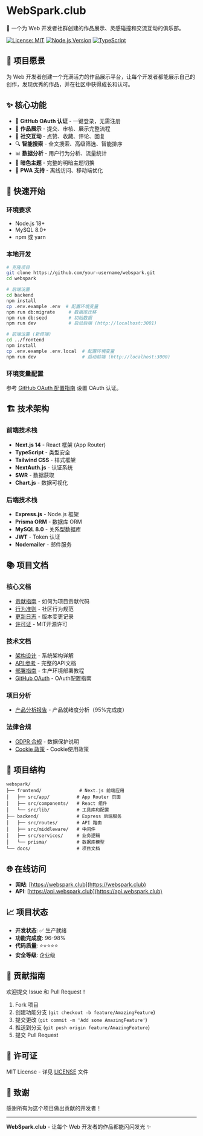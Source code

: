 # WebSpark.club

🌟 一个为 Web 开发者社群创建的作品展示、灵感碰撞和交流互动的俱乐部。

[![License: MIT](https://img.shields.io/badge/License-MIT-yellow.svg)](https://opensource.org/licenses/MIT)
[![Node.js Version](https://img.shields.io/badge/node-%3E%3D18.0.0-brightgreen)](https://nodejs.org/)
[![TypeScript](https://img.shields.io/badge/TypeScript-5.0-blue)](https://www.typescriptlang.org/)

## 🎯 项目愿景

为 Web 开发者创建一个充满活力的作品展示平台，让每个开发者都能展示自己的创作，发现优秀的作品，并在社区中获得成长和认可。

## ✨ 核心功能

- 🔐 **GitHub OAuth 认证** - 一键登录，无需注册
- 🎨 **作品展示** - 提交、审核、展示完整流程
- 💬 **社交互动** - 点赞、收藏、评论、回复
- 🔍 **智能搜索** - 全文搜索、高级筛选、智能排序
- 📊 **数据分析** - 用户行为分析、流量统计
- 🌙 **暗色主题** - 完整的明暗主题切换
- 📱 **PWA 支持** - 离线访问、移动端优化

## 🚀 快速开始

### 环境要求

- Node.js 18+
- MySQL 8.0+
- npm 或 yarn

### 本地开发

```bash
# 克隆项目
git clone https://github.com/your-username/webspark.git
cd webspark

# 后端设置
cd backend
npm install
cp .env.example .env  # 配置环境变量
npm run db:migrate     # 数据库迁移
npm run db:seed        # 初始数据
npm run dev            # 启动后端 (http://localhost:3001)

# 前端设置 (新终端)
cd ../frontend
npm install
cp .env.example .env.local  # 配置环境变量
npm run dev                 # 启动前端 (http://localhost:3000)
```

### 环境变量配置

参考 [GitHub OAuth 配置指南](./GITHUB_OAUTH_SETUP.md) 设置 OAuth 认证。

## 🏗️ 技术架构

### 前端技术栈
- **Next.js 14** - React 框架 (App Router)
- **TypeScript** - 类型安全
- **Tailwind CSS** - 样式框架
- **NextAuth.js** - 认证系统
- **SWR** - 数据获取
- **Chart.js** - 数据可视化

### 后端技术栈
- **Express.js** - Node.js 框架
- **Prisma ORM** - 数据库 ORM
- **MySQL 8.0** - 关系型数据库
- **JWT** - Token 认证
- **Nodemailer** - 邮件服务

## 📚 项目文档

### 核心文档
- [贡献指南](./CONTRIBUTING.md) - 如何为项目贡献代码
- [行为准则](./CODE_OF_CONDUCT.md) - 社区行为规范
- [更新日志](./CHANGELOG.md) - 版本变更记录
- [许可证](./LICENSE) - MIT开源许可

### 技术文档
- [架构设计](./docs/ARCHITECTURE.md) - 系统架构详解
- [API 参考](./docs/API_REFERENCE.md) - 完整的API文档
- [部署指南](./docs/DEPLOYMENT.md) - 生产环境部署教程
- [GitHub OAuth](./docs/GITHUB_OAUTH_SETUP.md) - OAuth配置指南

### 项目分析
- [产品分析报告](./docs/PRODUCT_ANALYSIS.md) - 产品就绪度分析（95%完成度）

### 法律合规
- [GDPR 合规](./legal/GDPR_COMPLIANCE.md) - 数据保护说明
- [Cookie 政策](./legal/COOKIE_POLICY.md) - Cookie使用政策

## 📁 项目结构

```
webspark/
├── frontend/              # Next.js 前端应用
│   ├── src/app/          # App Router 页面
│   ├── src/components/   # React 组件
│   └── src/lib/          # 工具库和配置
├── backend/              # Express 后端服务
│   ├── src/routes/       # API 路由
│   ├── src/middleware/   # 中间件
│   ├── src/services/     # 业务逻辑
│   └── prisma/           # 数据库模型
└── docs/                 # 项目文档
```

## 🌐 在线访问

- **网站**: [https://webspark.club](https://webspark.club)
- **API**: [https://api.webspark.club](https://api.webspark.club)

## 📈 项目状态

- **开发状态**: ✅ 生产就绪
- **功能完成度**: 96-98%
- **代码质量**: ⭐⭐⭐⭐⭐
- **安全等级**: 企业级

## 🤝 贡献指南

欢迎提交 Issue 和 Pull Request！

1. Fork 项目
2. 创建功能分支 (`git checkout -b feature/AmazingFeature`)
3. 提交更改 (`git commit -m 'Add some AmazingFeature'`)
4. 推送到分支 (`git push origin feature/AmazingFeature`)
5. 提交 Pull Request

## 📄 许可证

MIT License - 详见 [LICENSE](./LICENSE) 文件

## 🙏 致谢

感谢所有为这个项目做出贡献的开发者！

---

**WebSpark.club** - 让每个 Web 开发者的作品都能闪闪发光 ✨